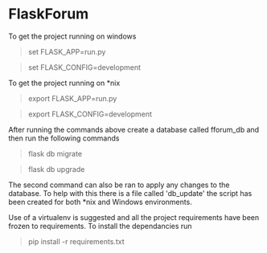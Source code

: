# FlaskForum

To get the project running on windows

> set FLASK_APP=run.py

> set FLASK_CONFIG=development

To get the project running on *nix

> export FLASK_APP=run.py

> export FLASK_CONFIG=development

After running the commands above create a database called fforum_db and then run the following commands
> flask db migrate

> flask db upgrade

The second command can also be ran to apply any changes to the database. To help with this there is a file called 'db_update' the script has been created for both *nix and Windows environments.

Use of a virtualenv is suggested and all the project requirements have been frozen to requirements. To install the dependancies run
> pip install -r requirements.txt